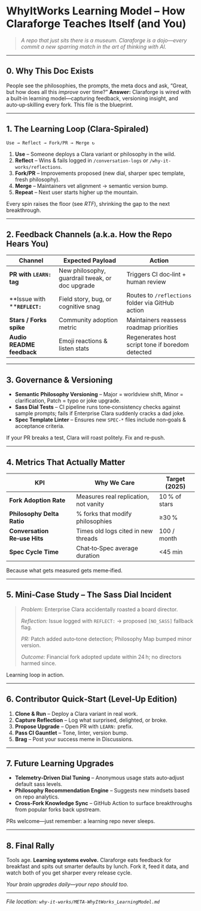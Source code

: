# WhyItWorks Learning Model – How Claraforge Teaches Itself (and You)

> *A repo that just sits there is a museum. Claraforge is a dojo—every commit a new sparring match in the art of thinking with AI.*

---

## 0. Why This Doc Exists

People see the philosophies, the prompts, the meta docs and ask, “Great, but how does all this *improve* over time?”  **Answer:** Claraforge is wired with a built‑in learning model—capturing feedback, versioning insight, and auto‑up‑skilling every fork.  This file is the blueprint.

---

## 1. The Learning Loop (Clara‑Spiraled)

```plaintext
Use → Reflect → Fork/PR → Merge ↻
```

1. **Use** – Someone deploys a Clara variant or philosophy in the wild.
2. **Reflect** – Wins & fails logged in `/conversation-logs` or `/why-it-works/reflections`.
3. **Fork/PR** – Improvements proposed (new dial, sharper spec template, fresh philosophy).
4. **Merge** – Maintainers vet alignment → semantic version bump.
5. **Repeat** – Next user starts higher up the mountain.

Every spin raises the floor (see *RTF*), shrinking the gap to the next breakthrough.

---

## 2. Feedback Channels (a.k.a. How the Repo Hears You)

| Channel                           | Expected Payload                                | Action                                            |
| --------------------------------- | ----------------------------------------------- | ------------------------------------------------- |
| **PR with ****`LEARN:`**** tag**  | New philosophy, guardrail tweak, or doc upgrade | Triggers CI doc‑lint + human review               |
| \*\*Issue with \*\***`REFLECT:`** | Field story, bug, or cognitive snag             | Routes to `/reflections` folder via GitHub action |
| **Stars / Forks spike**           | Community adoption metric                       | Maintainers reassess roadmap priorities           |
| **Audio README feedback**         | Emoji reactions & listen stats                  | Regenerates host script tone if boredom detected  |

---

## 3. Governance & Versioning

* **Semantic Philosophy Versioning** – Major = worldview shift, Minor = clarification, Patch = typo or joke upgrade.
* **Sass Dial Tests** – CI pipeline runs tone‑consistency checks against sample prompts; fails if Enterprise Clara suddenly cracks a dad joke.
* **Spec Template Linter** – Ensures new `SPEC‑*` files include non‑goals & acceptance criteria.

If your PR breaks a test, Clara will roast politely. Fix and re‑push.

---

## 4. Metrics That Actually Matter

| KPI                          | Why We Care                           | Target (2025) |
| ---------------------------- | ------------------------------------- | ------------- |
| **Fork Adoption Rate**       | Measures real replication, not vanity | 10 % of stars |
| **Philosophy Delta Ratio**   | % forks that modify philosophies      | ≥30 %         |
| **Conversation Re‑use Hits** | Times old logs cited in new threads   | 100 / month   |
| **Spec Cycle Time**          | Chat‑to‑Spec average duration         | <45 min       |

Because what gets measured gets meme‑ified.

---

## 5. Mini‑Case Study – The Sass Dial Incident

> *Problem:* Enterprise Clara accidentally roasted a board director.
>
> *Reflection:* Issue logged with `REFLECT:` → proposed `[NO_SASS]` fallback flag.
>
> *PR:* Patch added auto‑tone detection; Philosophy Map bumped minor version.
>
> *Outcome:* Financial fork adopted update within 24 h; no directors harmed since.

Learning loop in action.

---

## 6. Contributor Quick‑Start (Level‑Up Edition)

1. **Clone & Run** – Deploy a Clara variant in real work.
2. **Capture Reflection** – Log what surprised, delighted, or broke.
3. **Propose Upgrade** – Open PR with `LEARN:` prefix.
4. **Pass CI Gauntlet** – Tone, linter, version bump.
5. **Brag** – Post your success meme in Discussions.

---

## 7. Future Learning Upgrades

* **Telemetry‑Driven Dial Tuning** – Anonymous usage stats auto‑adjust default sass levels.
* **Philosophy Recommendation Engine** – Suggests new mindsets based on repo analytics.
* **Cross‑Fork Knowledge Sync** – GitHub Action to surface breakthroughs from popular forks back upstream.

PRs welcome—just remember: a learning repo never sleeps.

---

## 8. Final Rally

Tools age. **Learning systems evolve.** Claraforge eats feedback for breakfast and spits out smarter defaults by lunch. Fork it, feed it data, and watch both of you get sharper every release cycle.

*Your brain upgrades daily—your repo should too.*

---

*File location: `why-it-works/META-WhyItWorks_LearningModel.md`*
